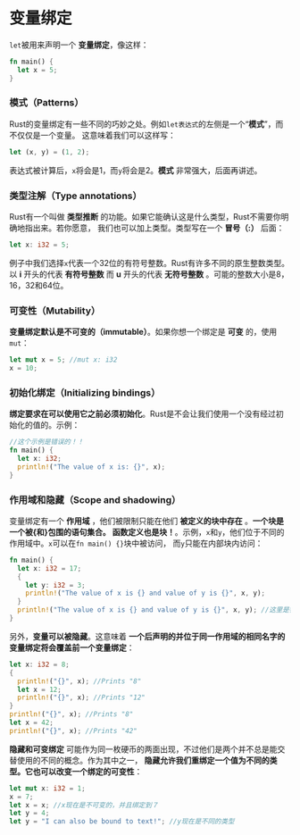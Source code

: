 变量绑定
=============================
`let`被用来声明一个 **变量绑定**，像这样：
```rust
fn main() {
  let x = 5;
}
```
### 模式（Patterns）
Rust的变量绑定有一些不同的巧妙之处。例如`let表达式`的左侧是一个“**模式**”，而不仅仅是一个变量。
这意味着我们可以这样写：
```rust
let (x, y) = (1, 2);
```
表达式被计算后，`x`将会是1，而`y`将会是2。**模式** 非常强大，后面再讲述。

### 类型注解（Type annotations）
Rust有一个叫做 **类型推断** 的功能。如果它能确认这是什么类型，Rust不需要你明确地指出来。若你愿意，
我们也可以加上类型。类型写在一个 **冒号（:）** 后面：
```rust
let x: i32 = 5;
```
例子中我们选择`x`代表一个32位的有符号整数。Rust有许多不同的原生整数类型。以 **i** 开头的代表 **有符号整数**
而 **u** 开头的代表 **无符号整数** 。可能的整数大小是8，16，32和64位。

### 可变性（Mutability）
**变量绑定默认是不可变的（immutable）**。如果你想一个绑定是 **可变** 的，使用`mut`：
```rust
let mut x = 5; //mut x: i32
x = 10;
```
### 初始化绑定（Initializing bindings）
**绑定要求在可以使用它之前必须初始化**。Rust是不会让我们使用一个没有经过初始化的值的。示例：
```rust
//这个示例是错误的！！
fn main() {
  let x: i32;
  println!("The value of x is: {}", x);
}
```
### 作用域和隐藏（Scope and shadowing）
变量绑定有一个 **作用域** ，他们被限制只能在他们 **被定义的块中存在** 。**一个块是一个被{和}包围的语句集合。
函数定义也是块！**。示例，`x`和`y`，他们位于不同的作用域中。`x`可以在`fn main() {}`块中被访问，
而`y`只能在内部块内访问：
```rust
fn main() {
  let x: i32 = 17;
  {
    let y: i32 = 3;
    println!("The value of x is {} and value of y is {}", x, y);
  }
  println!("The value of x is {} and value of y is {}", x, y); //这里是错误的！！
}
```
另外，**变量可以被隐藏**。这意味着 **一个后声明的并位于同一作用域的相同名字的变量绑定将会覆盖前一个变量绑定**：
```rust
let x: i32 = 8;
{
  println!("{}", x); //Prints "8"
  let x = 12;
  println!("{}", x); //Prints "12"
}
println!("{}", x); //Prints "8"
let x = 42;
println!("{}", x); //Prints "42"
```
**隐藏和可变绑定** 可能作为同一枚硬币的两面出现，不过他们是两个并不总是能交替使用的不同的概念。作为其中之一，
**隐藏允许我们重绑定一个值为不同的类型。它也可以改变一个绑定的可变性**：
```rust
let mut x: i32 = 1;
x = 7;
let x = x; //x现在是不可变的，并且绑定到７
let y = 4;
let y = "I can also be bound to text!"; //y现在是不同的类型
```
